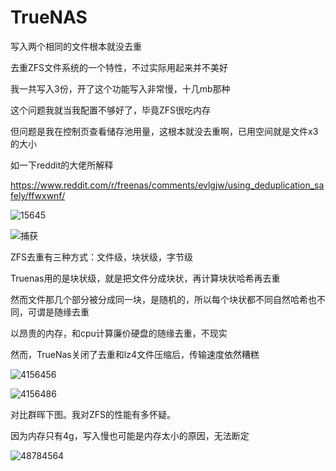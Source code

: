 # TrueNAS

写入两个相同的文件根本就没去重

去重ZFS文件系统的一个特性，不过实际用起来并不美好

我一共写入3份，开了这个功能写入非常慢，十几mb那种

这个问题我就当我配置不够好了，毕竟ZFS很吃内存

但问题是我在控制页查看储存池用量，这根本就没去重啊，已用空间就是文件x3的大小

如一下reddit的大佬所解释

https://www.reddit.com/r/freenas/comments/evlgjw/using_deduplication_safely/ffwxwnf/

![15645](https://user-images.githubusercontent.com/59044398/118381284-05f1bc00-b61c-11eb-9922-16414cfe4026.PNG)

![捕获](https://user-images.githubusercontent.com/59044398/118381298-2e79b600-b61c-11eb-91ac-03e7ead69722.PNG)

ZFS去重有三种方式：文件级，块状级，字节级

Truenas用的是块状级，就是把文件分成块状，再计算块状哈希再去重

然而文件那几个部分被分成同一块，是随机的，所以每个块状都不同自然哈希也不同，可谓是随缘去重

以昂贵的内存，和cpu计算廉价硬盘的随缘去重，不现实

然而，TrueNas关闭了去重和lz4文件压缩后，传输速度依然糟糕

![4156456](https://user-images.githubusercontent.com/59044398/118381400-21a99200-b61d-11eb-8696-8469c1cff017.PNG)

![4156486](https://user-images.githubusercontent.com/59044398/118381402-240bec00-b61d-11eb-8acb-53978f8c7bd8.PNG)

对比群晖下图。我对ZFS的性能有多怀疑。

因为内存只有4g，写入慢也可能是内存太小的原因，无法断定

![48784564](https://user-images.githubusercontent.com/59044398/118381440-6b927800-b61d-11eb-80f9-869fbd0ecd9c.PNG)


